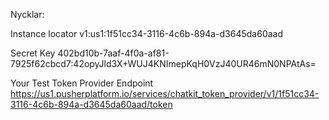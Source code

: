 Nycklar:

Instance locator
v1:us1:1f51cc34-3116-4c6b-894a-d3645da60aad

Secret Key
402bd10b-7aaf-4f0a-af81-7925f62cbcd7:42opyJld3X+WUJ4KNImepKqH0VzJ40UR46mN0NPAtAs=

Your Test Token Provider Endpoint
https://us1.pusherplatform.io/services/chatkit_token_provider/v1/1f51cc34-3116-4c6b-894a-d3645da60aad/token
